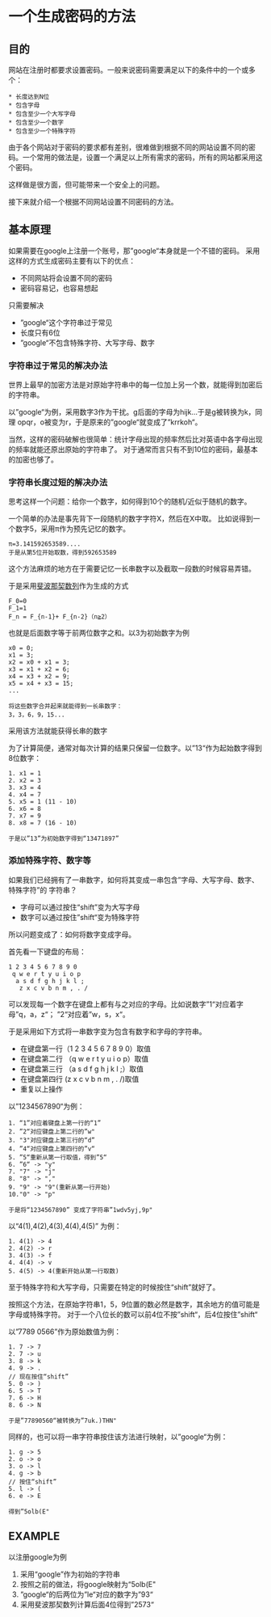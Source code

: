 # 一个生成密码的方法


## 目的
网站在注册时都要求设置密码。一般来说密码需要满足以下的条件中的一个或多个：
```
* 长度达到N位
* 包含字母
* 包含至少一个大写字母
* 包含至少一个数字
* 包含至少一个特殊字符
```
由于各个网站对于密码的要求都有差别，很难做到根据不同的网站设置不同的密码。一个常用的做法是，设置一个满足以上所有需求的密码，所有的网站都采用这个密码。

这样做是很方面，但可能带来一个安全上的问题。

接下来就介绍一个根据不同网站设置不同密码的方法。

## 基本原理
如果需要在google上注册一个账号，那”google“本身就是一个不错的密码。
采用这样的方式生成密码主要有以下的优点：
* 不同网站将会设置不同的密码
* 密码容易记，也容易想起

只需要解决
* ”google“这个字符串过于常见
* 长度只有6位
* ”google“不包含特殊字符、大写字母、数字


### 字符串过于常见的解决办法
世界上最早的加密方法是对原始字符串中的每一位加上另一个数，就能得到加密后的字符串。

以”google“为例，采用数字3作为干扰。g后面的字母为hijk...于是g被转换为k，同理
opqr，o被变为r，于是原来的”google“就变成了”krrkoh“。

当然，这样的密码破解也很简单：统计字母出现的频率然后比对英语中各字母出现的频率就能还原出原始的字符串了。
对于通常而言只有不到10位的密码，最基本的加密也够了。

### 字符串长度过短的解决办法
思考这样一个问题：给你一个数字，如何得到10个的随机/近似于随机的数字。

一个简单的办法是事先背下一段随机的数字字符X，然后在X中取。
比如说得到一个数字5，采用π作为预先记忆的数字。
```
π=3.141592653589....
于是从第5位开始取数，得到592653589
```
这个方法麻烦的地方在于需要记忆一长串数字以及截取一段数的时候容易弄错。

于是采用[斐波那契数列](https://zh.wikipedia.org/wiki/%E6%96%90%E6%B3%A2%E9%82%A3%E5%A5%91%E6%95%B0%E5%88%97)作为生成的方式
```
F_0=0
F_1=1
F_n = F_{n-1}+ F_{n-2}（n≧2）
```
也就是后面数字等于前两位数字之和。以3为初始数字为例
```
x0 = 0;
x1 = 3;
x2 = x0 + x1 = 3;
x3 = x1 + x2 = 6;
x4 = x3 + x2 = 9;
x5 = x4 + x3 = 15;
...

将这些数字合并起来就能得到一长串数字：
3，3，6，9，15...
```
采用该方法就能获得长串的数字

为了计算简便，通常对每次计算的结果只保留一位数字。以”13“作为起始数字得到8位数字：
```
1. x1 = 1
2. x2 = 3
3. x3 = 4
4. x4 = 7
5. x5 = 1 (11 - 10)
6. x6 = 8
7. x7 = 9
8. x8 = 7 (16 - 10)

于是以”13”为初始数字得到“13471897”
```

### 添加特殊字符、数字等

如果我们已经拥有了一串数字，如何将其变成一串包含”字母、大写字母、数字、特殊字符”的
字符串？

* 字母可以通过按住“shift”变为大写字母
* 数字可以通过按住”shift“变为特殊字符

所以问题变成了：如何将数字变成字母。

首先看一下键盘的布局：
```
1 2 3 4 5 6 7 8 9 0
 q w e r t y u i o p
  a s d f g h j k l ;
   z x c v b n m , . /
```

可以发现每一个数字在键盘上都有与之对应的字母。比如说数字”1“对应着字母”q，a，z“；
”2“对应着”w，s，x“。

于是采用如下方式将一串数字变为包含有数字和字母的字符串。
* 在键盘第一行（1 2 3 4 5 6 7 8 9 0）取值
* 在键盘第二行 （q w e r t y u i o p）取值
* 在键盘第三行  （a s d f g h j k l ;）取值
* 在键盘第四行    (z x c v b n m , . /)取值
* 重复以上操作

以”1234567890“为例：
```
1. “1”对应着键盘上第一行的“1”
2. ”2“对应键盘上第二行的”w"
3. "3"对应键盘上第三行的“d”
4. ”4“对应键盘上第四行的”v“
5. ”5“重新从第一行取值，得到”5“
6. ”6“ -> "y"
7. "7" -> "j"
8. "8" -> ","
9. "9" -> "9"(重新从第一行开始)
10."0" -> "p"

于是将“1234567890” 变成了字符串”1wdv5yj,9p"
```

以“4(1),4(2),4(3),4(4),4(5)” 为例：
```
1. 4(1) -> 4
2. 4(2) -> r
3. 4(3) -> f
4. 4(4) -> v
5. 4(5) -> 4(重新开始从第一行取数)
```

至于特殊字符和大写字母，只需要在特定的时候按住“shift”就好了。

按照这个方法，在原始字符串1，5，9位置的数必然是数字，其余地方的值可能是字母或特殊字符。
对于一个八位长的数可以前4位不按”shift“，后4位按住”shift“

以”7789 0566”作为原始数值为例：
```
1. 7 -> 7
2. 7 -> u
3. 8 -> k
4. 9 -> .
// 现在按住“shift”
5. 0 -> )
6. 5 -> T
7. 6 -> H
8. 6 -> N

于是”77890560“被转换为”7uk.)THN"
```

同样的，也可以将一串字符串按住该方法进行映射，以”google“为例：
```
1. g -> 5
2. o -> o
3. o -> l
4. g -> b
// 按住“shift”
5. l -> (
6. e -> E

得到”5olb(E"
```

## EXAMPLE
以注册google为例

1. 采用“google”作为初始的字符串
2. 按照之前的做法，将google映射为“5olb(E"
3. ”google“的后两位为”le“对应的数字为”93“
4. 采用斐波那契数列计算后面4位得到”2573“
